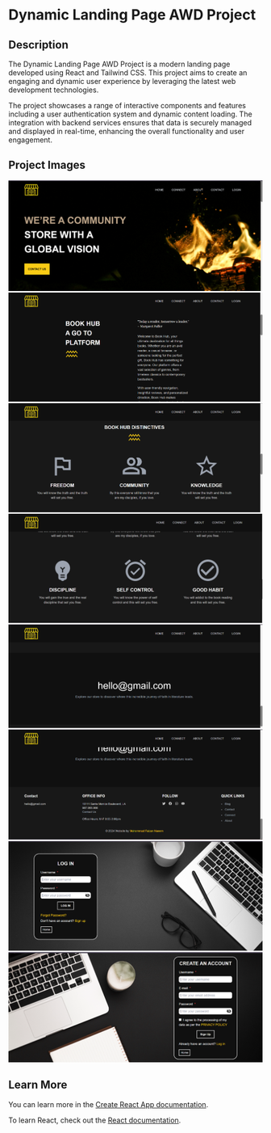 # Dynamic Landing Page AWD Project

## Description

The Dynamic Landing Page AWD Project is a modern landing page developed using React and Tailwind CSS. This project aims to create an engaging and dynamic user experience by leveraging the latest web development technologies.

The project showcases a range of interactive components and features including a user authentication system and dynamic content loading. The integration with backend services ensures that data is securely managed and displayed in real-time, enhancing the overall functionality and user engagement. 

## Project Images

![Home Page](./FrontEnd/public/images/1.png)
![Home Page](./FrontEnd/public/images/2.png)
![Home Page](./FrontEnd/public/images/3.png)
![Home Page](./FrontEnd/public/images/4.png)
![Home Page](./FrontEnd/public/images/5.png)
![Home Page](./FrontEnd/public/images/6.png)
![LogIn Page](./FrontEnd/public/images/7.png)
![SignUp Page](./FrontEnd/public/images/8.png)

## Learn More

You can learn more in the [Create React App documentation](https://facebook.github.io/create-react-app/docs/getting-started).

To learn React, check out the [React documentation](https://reactjs.org/).
